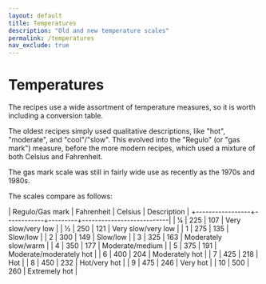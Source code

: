 ```yaml
---
layout: default
title: Temperatures
description: "Old and new temperature scales"
permalink: /temperatures
nav_exclude: true
---
```


# Temperatures

The recipes use a wide assortment of temperature measures, so it
is worth including a conversion table.

The oldest recipes simply used qualitative descriptions, like
"hot", "moderate", and "cool"/"slow". This evolved into the "Regulo"
(or "gas mark") measure, before the more modern recipes, which
used a mixture of both Celsius and Fahrenheit. 

The gas mark scale was still in fairly wide use as recently as
the 1970s and 1980s. 

The scales compare as follows:

| Regulo/Gas mark | Fahrenheit | Celsius | Description               |
+-----------------+------------+---------+---------------------------|
| 1⁄4             | 225        | 107     | Very slow/very low        |
| 1⁄2             | 250        | 121     | Very slow/very low        |
| 1	              | 275        | 135     | Slow/low                  |
| 2	              | 300        | 149     | Slow/low                  |
| 3	              | 325        | 163     | Moderately slow/warm      |
| 4	              | 350        | 177     | Moderate/medium           |
| 5	              | 375        | 191     | Moderate/moderately hot   |
| 6	              | 400        | 204     | Moderately hot            |
| 7	              | 425        | 218     | Hot                       |
| 8	              | 450        | 232     | Hot/very hot              |
| 9	              | 475        | 246     | Very hot                  |
| 10              | 500        | 260     | Extremely hot             |

